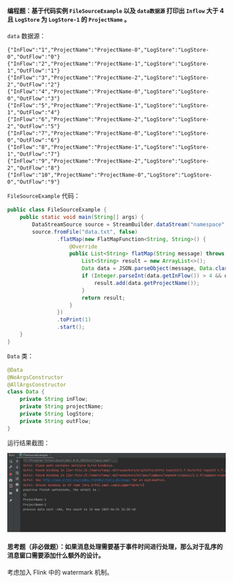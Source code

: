 #### 编程题：基于代码实例 `FileSourceExample` 以及 `data数据源` 打印出 `Inflow` 大于 4 且 `LogStore` 为 `LogStore-1` 的 `ProjectName` 。

`data` 数据源：

```
{"InFlow":"1","ProjectName":"ProjectName-0","LogStore":"LogStore-0","OutFlow":"0"}
{"InFlow":"2","ProjectName":"ProjectName-1","LogStore":"LogStore-1","OutFlow":"1"}
{"InFlow":"3","ProjectName":"ProjectName-2","LogStore":"LogStore-2","OutFlow":"2"}
{"InFlow":"4","ProjectName":"ProjectName-0","LogStore":"LogStore-0","OutFlow":"3"}
{"InFlow":"5","ProjectName":"ProjectName-1","LogStore":"LogStore-1","OutFlow":"4"}
{"InFlow":"6","ProjectName":"ProjectName-2","LogStore":"LogStore-2","OutFlow":"5"}
{"InFlow":"7","ProjectName":"ProjectName-0","LogStore":"LogStore-0","OutFlow":"6"}
{"InFlow":"8","ProjectName":"ProjectName-1","LogStore":"LogStore-1","OutFlow":"7"}
{"InFlow":"9","ProjectName":"ProjectName-2","LogStore":"LogStore-2","OutFlow":"8"}
{"InFlow":"10","ProjectName":"ProjectName-0","LogStore":"LogStore-0","OutFlow":"9"}
```



`FileSourceExample` 代码：

```java
public class FileSourceExample {
    public static void main(String[] args) {
        DataStreamSource source = StreamBuilder.dataStream("namespace", "pipeline");
        source.fromFile("data.txt", false)
                .flatMap(new FlatMapFunction<String, String>() {
                    @Override
                    public List<String> flatMap(String message) throws Exception {
                        List<String> result = new ArrayList<>();
                        Data data = JSON.parseObject(message, Data.class);
                        if (Integer.parseInt(data.getInFlow()) > 4 && data.getLogStore().equals("LogStore-1")) {
                            result.add(data.getProjectName());
                        }
                        return result;
                    }
                })
                .toPrint(1)
                .start();
    }
}
```



`Data` 类：

```java
@Data
@NoArgsConstructor
@AllArgsConstructor
class Data {
    private String inFlow;
    private String projectName;
    private String logStore;
    private String outFlow;
}
```



运行结果截图：

![image-20220624112322671](0421作业.assets/image-20220624112322671.png)



#### 思考题（非必做题）：如果消息处理需要基于事件时间进行处理，那么对于乱序的消息窗口需要添加什么额外的设计。

考虑加入 Flink 中的 watermark 机制。

